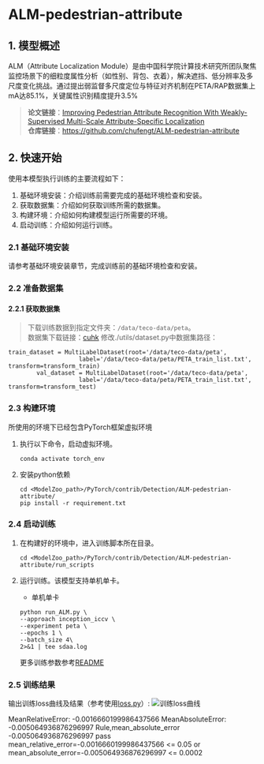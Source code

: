 
# ALM-pedestrian-attribute
## 1. 模型概述  
ALM（Attribute Localization Module）是由中国科学院计算技术研究所团队聚焦监控场景下的细粒度属性分析（如性别、背包、衣着），解决遮挡、低分辨率及多尺度变化挑战。通过提出弱监督多尺度定位与特征对齐机制在PETA/RAP数据集上mA达85.1%，关键属性识别精度提升3.5%
> **论文链接**：[Improving Pedestrian Attribute Recognition With Weakly-Supervised Multi-Scale Attribute-Specific Localization](https://arxiv.org/abs/1910.04562)  
> **仓库链接**：https://github.com/chufengt/ALM-pedestrian-attribute   

## 2. 快速开始  
使用本模型执行训练的主要流程如下：  
1. 基础环境安装：介绍训练前需要完成的基础环境检查和安装。  
2. 获取数据集：介绍如何获取训练所需的数据集。  
3. 构建环境：介绍如何构建模型运行所需要的环境。  
4. 启动训练：介绍如何运行训练。  

### 2.1 基础环境安装  

请参考基础环境安装章节，完成训练前的基础环境检查和安装。  

### 2.2 准备数据集  
#### 2.2.1 获取数据集  
> 下载训练数据到指定文件夹：```/data/teco-data/peta```。  
> 数据集下载链接：[cuhk](http://mmlab.ie.cuhk.edu.hk/projects/PETA.html) 
> 修改./utils/dataset.py中数据集路径：
```
train_dataset = MultiLabelDataset(root='/data/teco-data/peta',
                    label='/data/teco-data/peta/PETA_train_list.txt', transform=transform_train)
        val_dataset = MultiLabelDataset(root='/data/teco-data/peta',
                    label='/data/teco-data/peta/PETA_train_list.txt', transform=transform_test)
```




### 2.3 构建环境

所使用的环境下已经包含PyTorch框架虚拟环境  
1. 执行以下命令，启动虚拟环境。  
    ```
    conda activate torch_env  
    ```
2. 安装python依赖  
    ```
    cd <ModelZoo_path>/PyTorch/contrib/Detection/ALM-pedestrian-attribute/
	pip install -r requirement.txt
    ```
### 2.4 启动训练  
1. 在构建好的环境中，进入训练脚本所在目录。  
    ```
    cd <ModelZoo_path>/PyTorch/contrib/Detection/ALM-pedestrian-attribute/run_scripts
    ```

2. 运行训练。该模型支持单机单卡。

    -  单机单卡
    ```
   python run_ALM.py \
    --approach inception_iccv \
    --experiment peta \
    --epochs 1 \
    --batch_size 4\
    2>&1 | tee sdaa.log
    
   ```
    更多训练参数参考[README](run_scripts/README.md)

### 2.5 训练结果
输出训练loss曲线及结果（参考使用[loss.py](./run_scripts/loss.py)）: 
![训练loss曲线](./run_scripts/loss.jpg)

MeanRelativeError: -0.0016660199986437566
MeanAbsoluteError: -0.005064936876296997
Rule,mean_absolute_error -0.005064936876296997
pass mean_relative_error=-0.0016660199986437566 <= 0.05 or mean_absolute_error=-0.005064936876296997 <= 0.0002
